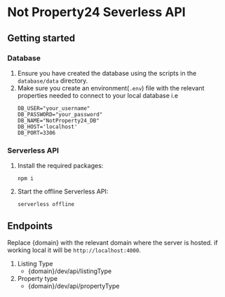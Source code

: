 # Not Property24 Severless API

## Getting started

### Database
1. Ensure you have created the database using the scripts in the `database/data` directory.
2. Make sure you create an environment(`.env`) file with the relevant properties needed to connect to your local database i.e
    ```
    DB_USER="your_username"
    DB_PASSWORD="your_password"
    DB_NAME="NotProperty24_DB"
    DB_HOST='localhost'
    DB_PORT=3306
    ```
### Serverless API
1. Install the required packages:

    `npm i`
2. Start the offline Serverless API:

    `serverless offline`

## Endpoints
Replace {domain} with the relevant domain where the server is hosted. if working local it will be `http://localhost:4000`.

1. Listing Type
    * {domain}/dev/api/listingType  
2. Property type
    * {domain}/dev/api/propertyType 